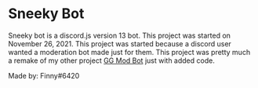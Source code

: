 # Sneeky Bot
Sneeky bot is a discord.js version 13 bot. This project was started on November 26, 2021. This project was started because a discord user wanted a moderation bot made just for them. This project was pretty much a remake of my other project [GG Mod Bot](https://github.com/FinnyMarigold58/GG-Mod-Bot) just with added code.

Made by: Finny#6420
